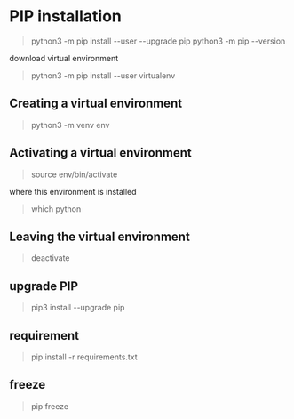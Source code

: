 # PIP installation

>python3 -m pip install --user --upgrade pip
>python3 -m pip --version

download virtual environment

> python3 -m pip install --user virtualenv

## Creating a virtual environment
> python3 -m venv env

## Activating a virtual environment

> source env/bin/activate

where this environment is installed

> which python

## Leaving the virtual environment

> deactivate

## upgrade PIP

> pip3 install --upgrade pip

## requirement

> pip install -r requirements.txt

## freeze

> pip freeze
